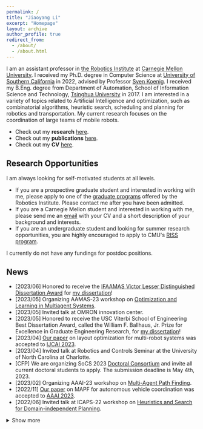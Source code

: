 ```yaml
---
permalink: /
title: "Jiaoyang Li"
excerpt: "Homepage"
layout: archive
author_profile: true
redirect_from: 
  - /about/
  - /about.html
---
```


I am an assistant professor in [the Robotics Institute](https://www.ri.cmu.edu/) at [Carnegie Mellon University](https://www.cmu.edu/). 
I received my Ph.D. degree in Computer Science at [University of Southern California](https://www.usc.edu/) in 2022, advised by Professor [Sven Koenig](http://idm-lab.org/index.html).
I received my B.Eng. degree from Department of Automation, School of Information Science and Technology, [Tsinghua University](https://www.tsinghua.edu.cn/en/) in 2017.
I am interested in a variety of topics related to Artificial Intelligence and optimization, such as combinatorial algorithms, heuristic search, scheduling and planning for robotics and transportation. My current research focuses on the coordination of large teams of mobile robots. 

* Check out my **research** [here](https://jiaoyangli.me/research/).
* Check out my **publications** [here](https://jiaoyangli.me/publications/).
* Check out my **CV** [here](https://jiaoyang-li.github.io/files/CV-Jiaoyang.pdf).

## Research Opportunities
I am always looking for self-motivated students at all levels.

* If you are a prospective graduate student and interested in working with me, 
please apply to one of the [graduate programs](https://www.ri.cmu.edu/ri-education/) offered by the Robotics Institute. 
Please contact me after you have been admitted.
* If you are a Carnegie Mellon student and interested in working with me, 
please send me an [email](mailto:jiaoyanl@andrew.cmu.edu) with your CV and a short description of your background and interests. 
* If you are an undergraduate student and looking for summer research opportunities, you are highly encouraged to apply to CMU's [RISS program](https://riss.ri.cmu.edu/).

I currently do not have any fundings for postdoc positions.

## News  
* \[2023/06\] Honored to receive the [IFAAMAS Victor Lesser Distinguished Dissertation Award](https://aamas2023.soton.ac.uk/awards/victor-lesser-dissertation-award/) for [my dissertation](https://jiaoyangli.me/publications/LiPhD22)!
* \[2023/05\] Organizing AAMAS-23 workshop on [Optimization and Learning in Multiagent Systems](https://optlearnmas23.github.io/). 
* \[2023/05\] Invited talk at OMRON innovation center.
* \[2023/05\] Honored to receive the USC Viterbi School of Engineering Best Dissertation Award, called the William F. Ballhaus, Jr. Prize for Excellence in Graduate Engineering Research, for [my dissertation](https://jiaoyangli.me/publications/LiPhD22)!
* \[2023/04\] [Our paper](https://jiaoyangli.me/publications/ZhangIJCAI23) on layout optimization for multi-robot systems was accepted to [IJCAI 2023](https://ijcai-23.org/). 
* \[2023/04\] Invited talk at Robotics and Controls Seminar at the University of North Carolina at Charlotte. 
* \[CFP\] We are organizing SoCS 2023 [Doctoral Consortium](https://socs23.search-conference.org/doctoral-consortium) and invite all current doctoral students to apply. The submission deadline is May 4th, 2023.
* \[2023/02\] Organizing AAAI-23 workshop on [Multi-Agent Path Finding](http://idm-lab.org/wiki/AAAI23-MAPF/index.php/Main/HomePage). 
* \[2022/11\] [Our paper](https://jiaoyangli.me/publications/LiAAAI23) on MAPF for autonomous vehicle coordination was accepted to [AAAI 2023](https://aaai.org/Conferences/AAAI-23/). 
* \[2022/06\] Invited talk at ICAPS-22 workshop on [Heuristics and Search for Domain-independent Planning](http://icaps22.icaps-conference.org/workshops/HSDIP/).
<details>
  <summary>Show more</summary>
  <ul>
    <li>
        [2022.05] Organizing AAMAS-22 workshop on <a href="https://optlearnmas22.github.io/">Optimization and Learning in Multiagent Systems</a>.
    </li>
    <li>
        [2022.05] Organizing AAMAS-22 tutorial on <a href="http://mapf.info/index.php/Tutorial/AAMAS-22">Recent Advances in Multi-Agent Path Finding</a>.
    </li>
    <li>
        [2022.02] 4 papers accepted to <a href="https://sites.google.com/unibs.it/socs2022">SoCS 2022</a>.
    </li>
    <li>
        [2022.02] 1 paper accepted to 、 <a href="https://www.icra2022.org/">ICRA 2022</a>.
    </li>
    <li>
        [2021.12] Our paper on MAPF with precedence constraints was accepted to <a href="https://aamas2022-conference.auckland.ac.nz/">AAMAS 2022</a>.
    </li>
    <li>
        [2021.12] 4 papers accepted to <a href="https://aaai.org/Conferences/AAAI-22/">AAAI 2022</a>.  
    </li>
    <li>
        [2021.08] I was selected to participate in the <a href="https://risingstars21-eecs.mit.edu/">Rising Stars in EECS 2021</a> workshop at MIT.
    </li>
    <li>
       [2021.08] Our system demonstration on railway planning received the People's Choice Best System Demonstration Award at <a href="https://icaps21.icaps-conference.org/awards/">ICAPS 2021</a>. Check out our video <a href="https://youtu.be/Pw4GBL1UhPA">here</a>. 
    </li>
    <li>
        [2021.05] I received a WISE Merit Award from USC.
    </li>
    <li>
        [2021.05] I received a Computer Science Best Research Assistant Award from USC.
    </li>
    <li>
      [2021.04] Our MAPF-LNS paper was accepted to <a href="https://ijcai-21.org/">IJCAI 2021</a>.
    </li>
    <li>
      [2021.02] Our Flatland paper and CBICS paper were accepted to <a href="https://icaps21.icaps-conference.org/">ICAPS 2021</a>.
    </li>
    <li>
      [2021.02] I gave 2 virtual talks on our EECBS paper and RHCR paper at <a href="https://aaai.org/Conferences/AAAI-21/">AAAI 2021</a>.
    </li>
    <li>
      [2020.12] Our team "An_Old_Driver" won both <a href="https://discourse.aicrowd.com/t/round-1-has-finished-round-2-is-starting-soon/3465">Round 1</a> and <a href="https://discourse.aicrowd.com/t/neurips-2020-flatland-winners/4010">Round 2</a> of the <a href="https://www.aicrowd.com/challenges/neurips-2020-flatland-challenge">2020 Flatland Challenge</a>, a rail scheduling competition. I gave a virtual talk at the NeurIPS 2020 competition track.
    </li>
    <li>
      [2020.12] 4 papers accepted to <a href="https://aaai.org/Conferences/AAAI-21/"> AAAI 2021</a>.
    </li>
    <li>
      [2020.10] 2 virtual talks at <a href="https://icaps20.icaps-conference.org/"> ICAPS 2020</a>.
    </li>
    <li>
      [2020.05] <a href="https://www.youtube.com/watch?v=j6PGa9mAdd4&feature=youtu.be"> 2 virtual talks</a> at <a href="https://helios.hud.ac.uk/scommv/socs2020/"> SoCS 2020</a>.
    </li>
    <li>
      [2020.05] <a href="https://underline.io/speakers/307-jiaoyang-li"> 2 virtual talks</a> at <a href="https://aamas2020.conference.auckland.ac.nz/"> AAMAS 2020</a>.
    </li>
    <li>
      [2020.04] Our paper "Multi-Agent Path Finding with Mutex Propagation" received the outstanding student paper award at <a href="https://icaps20.icaps-conference.org/program/awards/"> ICAPS 2020</a>.
    </li>
    <li>
      [2020.04] 2 papers accepted to <a href="https://www.ijcai20.org/"> IJCAI 2020</a>.
    </li>
     <li>
      [2020.02] Visiting the <a href="https://www.monash.edu/it/dsai/optimisation"> Optimization Research Group</a> for 6 months at Monash University, Melbourne, VIC, Australia.
    </li>
    <li>
      [2020.02] A talk at <a href="https://pages.mtu.edu/~lebrown/eaai/"> EAAI 2020</a> in New York, NY, USA.
    </li>
    <li>
      [2020.01] 2 papers accepted to <a href="https://icaps20.icaps-conference.org/"> ICAPS 2020</a>.
    </li>
    <li>
      [2020.01] A paper and an extended abstract accepted to <a href="https://aamas2020.conference.auckland.ac.nz/"> AAMAS 2020</a>.
    </li>
    <li>
      [2019.11] Visited Prof. <a href="https://felner.wixsite.com/home">Ariel Felner</a>'s group for 2 weeks at Ben-Gurion University, Be'er Sheva, Israel.
    </li>
    <li>
      [2019.10] A <a href="https://www.twitch.tv/videos/513668031?collection=muQS7ntJ2RVwXQ">talk</a> at the Amazon Research Awards – Robotics Symposium in Boston, MA, USA.
    </li>
    <li>
      [2019.08] 2 talks at <a href="https://www.ijcai19.org/"> IJCAI 2019</a> in Macau, China.
    </li>
    <li>
      [2019.07] 2 talks at <a href="https://icaps19.icaps-conference.org/"> ICAPS 2019</a> in Berkeley, CA, USA.
    </li>
    <li>
      [2019.05] Summer research intern at <a href="https://www.amazonrobotics.com/">Amazon Robotics</a>, Seattle, WA, USA.
    </li>
    <li>
      [2019.05] A paper accepted to <a href="https://www.ijcai19.org/">IJCAI 2019</a>.</li>
    <li>
      [2019.03] Received a Technology Commercialization Award from the USC Stevens Center for Innovation Technology.
    </li>
    <li>
      [2019.02] 2 short papers accepted to <a href="https://icaps19.icaps-conference.org/">ICAPS 2019</a>.
    </li>
    <li>
      [2019.01] 2 spotlight talks at <a href="https://aaai.org/Conferences/AAAI-19/">AAAI 2019</a> in Honolulu, Hawaii, USA.
    </li>
    <li>
      [2019.01] A paper and an extended abstract accepted to <a href="http://aamas2019.encs.concordia.ca/">AAMAS 2019</a>.
    </li>
    <li>
      [2018.12] Visited Prof. <a href="https://felner.wixsite.com/home">Ariel Felner</a>'s group for 3 weeks at Ben-Gurion University, Be'er Sheva, Israel. 
    </li>
    <li>
      [2018.11] 3 papers accepted to <a href="https://aaai.org/Conferences/AAAI-19/">AAAI 2019</a>.
    </li>
    <li>
      [2018.04] A paper accepted to <a href="https://www.ijcai-18.org/">IJCAI 2018</a>.
    </li>
    <li>
      [2018.01] An extended abstract accepted to <a href="http://celweb.vuse.vanderbilt.edu/aamas18/">AAMAS 2018</a>.
    </li>
    <li>
      [2018.01] A short paper accepted to <a href="http://icaps18.icaps-conference.org/">ICAPS 2018</a>.
    </li>
    <li>
      [2017.08] PhD student at USC! 
    </li>
  </ul>
</details>
